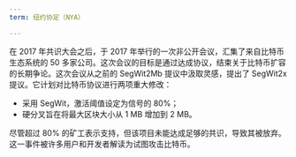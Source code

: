 ```yaml
---
term: 纽约协定（NYA）

---
```

在 2017 年共识大会之后，于 2017 年举行的一次非公开会议，汇集了来自比特币生态系统的 50 多家公司。这次会议的目标是通过达成协议，结束关于比特币扩容的长期争论。这次会议从之前的 SegWit2Mb 提议中汲取灵感，提出了 SegWit2x 提议。它计划对比特币协议进行两项重大修改：


- 采用 SegWit，激活阈值设定为信号的 80%；
- 硬分叉旨在将最大区块大小从 1 MB 增加到 2 MB。

尽管超过 80% 的矿工表示支持，但该项目未能达成足够的共识，导致其被放弃。这一事件被许多用户和开发者解读为试图攻击比特币。